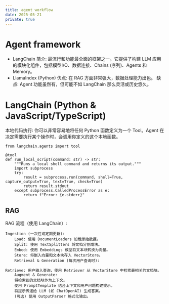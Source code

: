 ```yaml
---
title: agent workflow
date: 2025-05-21
private: true
---
```

# Agent framework
- LangChain
简介: 最流行和功能最全面的框架之一。它提供了构建 LLM 应用的模块化组件，包括模型I/O、数据连接、Chains (序列)、Agents 和 Memory。
- LlamaIndex (Python)
优点: 在 RAG 方面非常强大，数据处理能力出色。
缺点: Agent 功能虽然有，但可能不如 LangChain 那么灵活或历史悠久。
# LangChain (Python & JavaScript/TypeScript)

本地代码执行: 你可以非常容易地将任何 Python 函数定义为一个 Tool。Agent 在决定需要执行某个操作时，会调用你定义的这个本地函数。

```
from langchain.agents import tool

@tool
def run_local_script(command: str) -> str:
    """Runs a local shell command and returns its output."""
    import subprocess
    try:
        result = subprocess.run(command, shell=True, capture_output=True, text=True, check=True)
        return result.stdout
    except subprocess.CalledProcessError as e:
        return f"Error: {e.stderr}"
```
## RAG
RAG 流程（使用 LangChain）:

    Ingestion (一次性或定期更新):
        Load: 使用 DocumentLoaders 加载原始数据。
        Split: 使用 TextSplitters 将文档分割成块。
        Embed: 使用 Embeddings 模型将文本块转换为向量。
        Store: 将嵌入向量和文本块存入 VectorStore。
        Retrieval & Generation (每次用户查询时):

    Retrieve: 用户输入查询，使用 Retriever 从 VectorStore 中检索最相关的文档块。
        Augment & Generate:
        将检索到的文档块作为上下文。
        使用 PromptTemplate 结合上下文和用户问题构建提示。
        将提示传递给 LLM (如 ChatOpenAI) 生成答案。
        (可选) 使用 OutputParser 格式化输出。